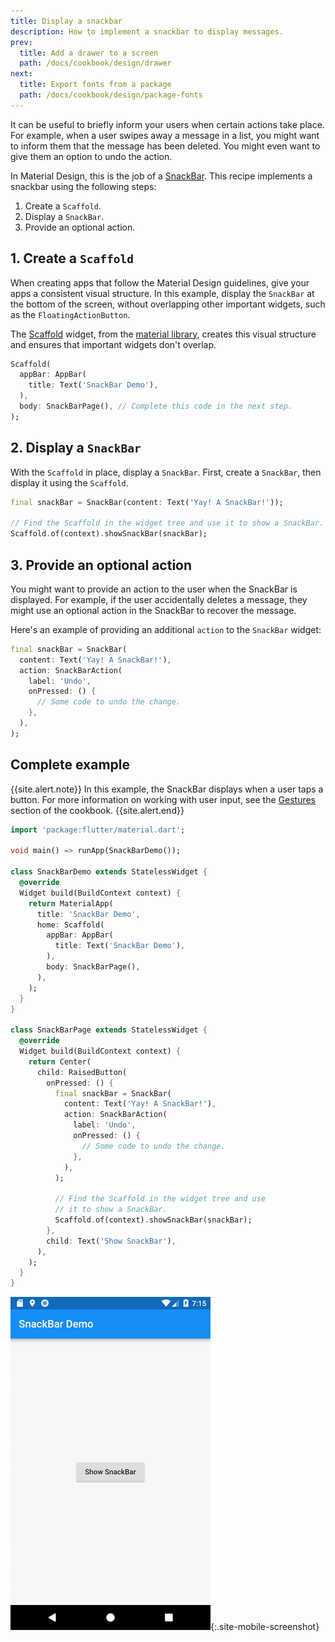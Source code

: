 ```yaml
---
title: Display a snackbar
description: How to implement a snackbar to display messages.
prev:
  title: Add a drawer to a screen
  path: /docs/cookbook/design/drawer
next:
  title: Export fonts from a package
  path: /docs/cookbook/design/package-fonts
---
```


It can be useful to briefly inform your users when certain actions
take place. For example, when a user swipes away a message in a list,
you might want to inform them that the message has been deleted.
You might even want to give them an option to undo the action.

In Material Design, this is the job of a
[SnackBar]({{site.api}}/flutter/material/SnackBar-class.html).
This recipe implements a snackbar using the following steps:

  1. Create a `Scaffold`.
  2. Display a `SnackBar`.
  3. Provide an optional action.

## 1. Create a `Scaffold`

When creating apps that follow the Material Design guidelines,
give your apps a consistent visual structure.
In this example, display the `SnackBar` at the bottom of the screen,
without overlapping other important
widgets, such as the `FloatingActionButton`.

The [Scaffold]({{site.api}}/flutter/material/Scaffold-class.html)
widget, from the
[material library]({{site.api}}/flutter/material/material-library.html),
creates this visual structure and ensures that important
widgets don't overlap.

<!-- skip -->
```dart
Scaffold(
  appBar: AppBar(
    title: Text('SnackBar Demo'),
  ),
  body: SnackBarPage(), // Complete this code in the next step.
);
```

## 2. Display a `SnackBar`

With the `Scaffold` in place, display a `SnackBar`.
First, create a `SnackBar`, then display it using the `Scaffold`.

<!-- skip -->
```dart
final snackBar = SnackBar(content: Text('Yay! A SnackBar!'));

// Find the Scaffold in the widget tree and use it to show a SnackBar.
Scaffold.of(context).showSnackBar(snackBar);
```

## 3. Provide an optional action

You might want to provide an action to the user when
the SnackBar is displayed.
For example, if the user accidentally deletes a message,
they might use an optional action in the SnackBar to recover
the message.

Here's an example of providing
an additional `action` to the `SnackBar` widget:

```dart
final snackBar = SnackBar(
  content: Text('Yay! A SnackBar!'),
  action: SnackBarAction(
    label: 'Undo',
    onPressed: () {
      // Some code to undo the change.
    },
  ),
);
```

## Complete example

{{site.alert.note}}
  In this example, the SnackBar displays when a user taps a button.
  For more information on working with user input, see the
  [Gestures](/docs/cookbook#gestures) section of the cookbook.
{{site.alert.end}}

```dart
import 'package:flutter/material.dart';

void main() => runApp(SnackBarDemo());

class SnackBarDemo extends StatelessWidget {
  @override
  Widget build(BuildContext context) {
    return MaterialApp(
      title: 'SnackBar Demo',
      home: Scaffold(
        appBar: AppBar(
          title: Text('SnackBar Demo'),
        ),
        body: SnackBarPage(),
      ),
    );
  }
}

class SnackBarPage extends StatelessWidget {
  @override
  Widget build(BuildContext context) {
    return Center(
      child: RaisedButton(
        onPressed: () {
          final snackBar = SnackBar(
            content: Text('Yay! A SnackBar!'),
            action: SnackBarAction(
              label: 'Undo',
              onPressed: () {
                // Some code to undo the change.
              },
            ),
          );

          // Find the Scaffold in the widget tree and use
          // it to show a SnackBar.
          Scaffold.of(context).showSnackBar(snackBar);
        },
        child: Text('Show SnackBar'),
      ),
    );
  }
}
```

![SnackBar Demo](/images/cookbook/snackbar.gif){:.site-mobile-screenshot}
